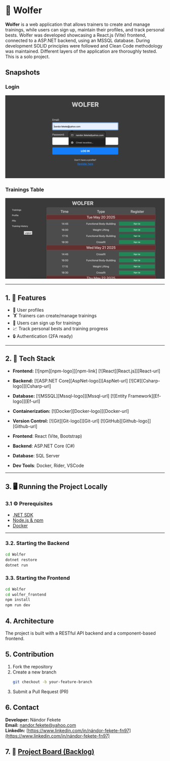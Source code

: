 # 🐺 Wolfer

**Wolfer** is a web application that allows trainers to create and manage trainings, while users can sign up, maintain their profiles, and track personal bests. Wolfer was developed showcasing a React.js (Vite) frontend, connected to a ASP.NET backend, using an MSSQL database. During development SOLID principles were followed and Clean Code methodology was maintained. Different layers of the application are thoroughly tested. This is a solo project.

## Snapshots

### Login
![Login](./assets/wolfer_login.png)

### Trainings Table
![TrainingsTable](./assets/wolfer_usecase_01.png)

---

## 1. 🚀 Features

- 👤 User profiles
- 🏋️ Trainers can create/manage trainings
- 📅 Users can sign up for trainings
- 📈 Track personal bests and training progress
- 🔒 Authentication (2FA ready)

---

## 2. 🧱 Tech Stack

- **Frontend:**
[![npm][npm-logo]][npm-link]
[![React][React.js]][React-url]
- **Backend:**
[![ASP.NET Core][AspNet-logo]][AspNet-url]
[![C#][Csharp-logo]][Csharp-url]
- **Database:**
[![MSSQL][Mssql-logo]][Mssql-url]
[![Entity Framework][Ef-logo]][Ef-url]
- **Containerization:**
[![Docker][Docker-logo]][Docker-url]
- **Version Control:**
[![Git][Git-logo]][Git-url]
[![GitHub][Github-logo]][Github-url]

- **Frontend**: React (Vite, Bootstrap)
- **Backend**: ASP.NET Core (C#)
- **Database**: SQL Server
- **Dev Tools**: Docker, Rider, VSCode

---

## 3. 🖥️ Running the Project Locally

### 3.1 ⚙️ Prerequisites

- [.NET SDK](https://dotnet.microsoft.com/en-us/download)
- [Node.js & npm](https://nodejs.org/)
- [Docker](https://www.docker.com/)

---

### 3.2. Starting the Backend

```bash
cd Wolfer
dotnet restore
dotnet run
```

### 3.3. Starting the Frontend
```bash
cd Wolfer
cd wolfer_frontend
npm install
npm run dev
```

## 4. Architecture
The project is built with a RESTful API backend and a component-based frontend.

## 5. Contribution

1. Fork the repository  
2. Create a new branch  
   ```bash
   git checkout -b your-feature-branch
   ```
3. Submit a Pull Request (PR)

## 6. Contact
**Developer:** Nándor Fekete  
**Email:** [nandor.fekete@yahoo.com](mailto:nandor.fekete@yahoo.com)  
**LinkedIn:** [https://www.linkedin.com/in/nándor-fekete-fn97](https://www.linkedin.com/in/nándor-fekete-fn97)

## 7. 📌 [Project Board (Backlog)](https://github.com/users/nandorfekete97/projects/2/views/1)
